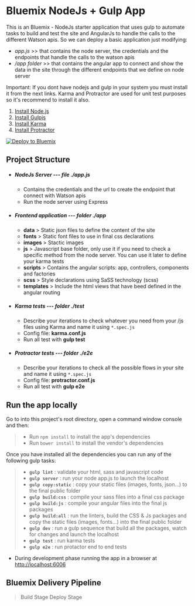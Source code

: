 # Bluemix NodeJs + Gulp App

This is an Bluemix - NodeJs starter application that uses gulp to automate tasks to build and test the site and AngularJs to handle the calls to the different Watson apis. So we can deploy a basic application just modifying:
+ *app.js* >> that contains the node server, the credentials and the endpoints that handle the calls to the watson apis
+ */app folder* >> that contains the angular app to connect and show the data in the site through the different endpoints that we define on node server

Important: If you dont have nodejs and gulp in your system you must install it from the next links. Karma and Protractor are used for unit test purposes so it's recommend to install it also.

1. [Install Node.js][]
2. [Install Gulpjs][]
3. [Install Karma][]
4. [Install Protractor][]


[![Deploy to Bluemix](https://bluemix.net/deploy/button.png)](https://bluemix.net/deploy?repository=https://github.com/rubengmz/bluemix-nodeangularseed-gulp)

## Project Structure
+ ##### NodeJs Server --- file ./app.js
    + Contains the credentials and the url to create the endpoint that connect with Watson apis
    + Run the node server using Express

+ ##### Frontend application --- folder ./app
    + **data** > Static json files to define the content of the site 
    + **fonts** > Static font files to use in final css declarations
    + **images** > Stactic images
    + **js** > Javascript base folder, only use it if you need to check a specific method from the node server. You can use it later to define your karma tests 
    + **scripts** > Contains the angular scripts: app, controllers, components and factories
    + **scss** > Style declarations using SaSS technology (scss)
    + **templates** > Include the html views that have beed defined in the angular routing

+ ##### Karma tests --- folder ./test
    + Describe your iterations to check whatever you need from your /js files using Karma and name it using `*.spec.js`
    + Config file: **karma.conf.js**
    + Run all test with **gulp test**

+ ##### Protractor tests --- folder ./e2e
    + Describe your iterations to check all the possible flows in your site and name it using `*.spec.js`
    + Config file: **protractor.conf.js**
    + Run all test with **gulp e2e**

## Run the app locally

Go to into this project's root directory, open a command window console and then:
> + Run `npm install` to install the app's dependencies
> + Run `bower install` to install the vendor's dependencies
 
Once you have installed all the dependencies you can run any of the following gulp tasks:
> + **`gulp lint`** : validate your html, sass and javascript code
> + **`gulp server`** : run your node app.js to launch the localhost 
> + **`gulp copy:static`** : copy your static files (images, fonts, json...) to the final public folder 
> + **`gulp build:css`** : compile your sass files into a final css package
> + **`gulp build:js`** : compile your angular files into the final js packages
> + **`gulp build:all`** : run the linters, build the CSS & Js packages and copy the static files (images, fonts...) into the final public folder
> + **`gulp dev`** : run a gulp sequence that build all the packages, watch for changes and launch the localhost
> + **`gulp test`** : run karma tests
> + **`gulp e2e`** : run protactor end to end tests

+ During development phase running the app in a browser at <http://localhost:6006>

[Install Node.js]: https://nodejs.org/en/download/
[Install Gulpjs]: http://gulpjs.com/
[Install Karma]: https://karma-runner.github.io/1.0/index.html
[Install Protractor]: http://www.protractortest.org/#/


## Bluemix Delivery Pipeline
> Build Stage
> Deploy Stage

